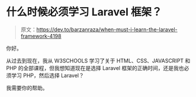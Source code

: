 # 什么时候必须学习 Laravel 框架？

> 原文：<https://dev.to/barzanraza/when-must-i-learn-the-laravel-framework-4198>

你好。

从过去到现在，我从 W3SCHOOLS 学习了关于 HTML、CSS、JAVASCRIPT 和 PHP 的全部课程，但我想知道现在是选择 Laravel 框架的正确时间，还是我也必须学习 PHP，然后选择 Laravel？

我需要你的帮助。